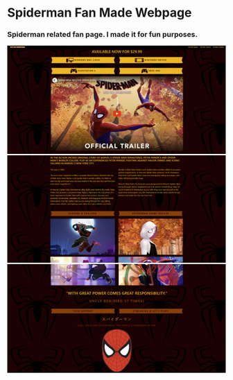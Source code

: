 # Spiderman Fan Made Webpage
### Spiderman related fan page. I made it for fun purposes.
![alt text](spiderman-webpage-ss.png)
![alt text](spiderman-webpage-ss2.png)
![alt text](spiderman-webpage-ss3.png)
